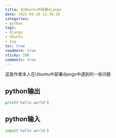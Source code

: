 ```yaml
---
title: 在Ubuntu中部署django
date: 2022-03-18 11:38:28
categories:
- python
tags: 
- django
- Ubuntu
- bug
toc: true
readmore: true
sticky: 100
comments: true
---
```

这是作者本人在Ubuntu中部署django中遇到的一些问题
<!-- more -->
## python输出
```python
print('hello world')
```
## python输入
```python
input('hello world')
```
